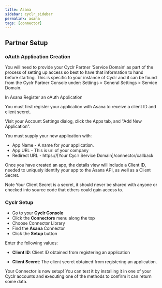 ```yaml
---
title: Asana
sidebar: cyclr_sidebar
permalink: asana
tags: [connector]
---
```


## Partner Setup

### oAuth Application Creation

You will need to provide your Cyclr Partner ‘Service Domain’ as part of the process of setting up access so best to have that information to hand before starting. This is specific to your instance of Cyclr and it can be found from the Cyclr Partner Console under: Settings > General Settings > Service Domain.

In Asana Register an oAuth Application

You must first register your application with Asana to receive a client ID and client secret. 

Visit your Account Settings dialog, click the Apps tab, and "Add New Application".

You must supply your new application with:

 * App Name - A name for your application. 
 * App URL - This is url of your company
 * Redirect URL - https://[Your Cyclr Service Domain]/connector/callback

Once you have created an app, the details view will include a Client ID, needed to uniquely identify your app to the Asana API, as well as a Client Secret.

Note Your Client Secret is a secret, it should never be shared with anyone or checked into source code that others could gain access to.

### Cyclr Setup

*   Go to your **Cyclr Console**
*   Click the **Connectors** menu along the top
*   Choose Connector Library
*   Find the **Asana** Connector
*   Click the **Setup** button

Enter the following values:

 * **Client ID**: Client ID obtained from registering an application

 * **Client Secret**: The client secret obtained from registering an application.

Your Connector is now setup! You can test it by installing it in one of your Cyclr accounts and executing one of the methods to confirm it can return some data.
